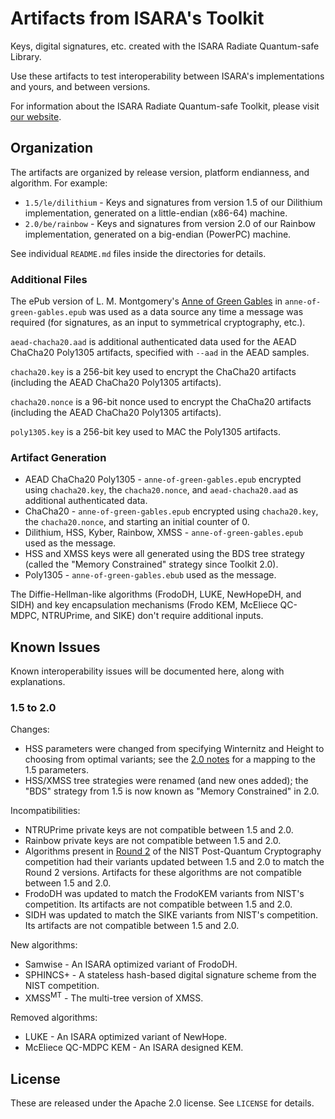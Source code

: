 # Artifacts from ISARA's Toolkit

Keys, digital signatures, etc. created with the ISARA Radiate Quantum-safe
Library.

Use these artifacts to test interoperability between ISARA's implementations
and yours, and between versions.

For information about the ISARA Radiate Quantum-safe Toolkit, please
visit [our website](https://www.isara.com/products/isara-radiate.html).

## Organization

The artifacts are organized by release version, platform endianness, and
algorithm. For example:

* `1.5/le/dilithium` - Keys and signatures from version 1.5 of our Dilithium
  implementation, generated on a little-endian (x86-64) machine.
* `2.0/be/rainbow` - Keys and signatures from version 2.0 of our Rainbow
  implementation, generated on a big-endian (PowerPC) machine.

See individual `README.md` files inside the directories for details.

### Additional Files

The ePub version of L. M. Montgomery's
[Anne of Green Gables](https://www.gutenberg.org/ebooks/45) in
`anne-of-green-gables.epub` was used as a data source any time a message
was required (for signatures, as an input to symmetrical cryptography, etc.).

`aead-chacha20.aad` is additional authenticated data used for the AEAD ChaCha20
Poly1305 artifacts, specified with `--aad` in the AEAD samples.

`chacha20.key` is a 256-bit key used to encrypt the ChaCha20 artifacts
(including the AEAD ChaCha20 Poly1305 artifacts).

`chacha20.nonce` is a 96-bit nonce used to encrypt the ChaCha20 artifacts
(including the AEAD ChaCha20 Poly1305 artifacts).

`poly1305.key` is a 256-bit key used to MAC the Poly1305 artifacts.

### Artifact Generation

* AEAD ChaCha20 Poly1305 - `anne-of-green-gables.epub` encrypted using
  `chacha20.key`, the `chacha20.nonce`, and `aead-chacha20.aad` as additional
  authenticated data.
* ChaCha20 - `anne-of-green-gables.epub` encrypted using `chacha20.key`, the
  `chacha20.nonce`, and starting an initial counter of 0.
* Dilithium, HSS, Kyber, Rainbow, XMSS - `anne-of-green-gables.epub` used as
  the message.
* HSS and XMSS keys were all generated using the BDS tree strategy (called the
  "Memory Constrained" strategy since Toolkit 2.0).
* Poly1305 - `anne-of-green-gables.ebub` used as the message.

The Diffie-Hellman-like algorithms (FrodoDH, LUKE, NewHopeDH, and SIDH) and key
encapsulation mechanisms (Frodo KEM, McEliece QC-MDPC, NTRUPrime, and SIKE)
don't require additional inputs.

## Known Issues

Known interoperability issues will be documented here, along with explanations.

### 1.5 to 2.0

Changes:

* HSS parameters were changed from specifying Winternitz and Height to choosing
  from optimal variants; see the [2.0 notes](2.0/README.md) for a mapping to
  the 1.5 parameters.
* HSS/XMSS tree strategies were renamed (and new ones added); the "BDS"
  strategy from 1.5 is now known as "Memory Constrained" in 2.0.

Incompatibilities:

* NTRUPrime private keys are not compatible between 1.5 and 2.0.
* Rainbow private keys are not compatible between 1.5 and 2.0.
* Algorithms present in
  [Round 2](https://csrc.nist.gov/projects/post-quantum-cryptography/round-2-submissions)
  of the NIST Post-Quantum Cryptography competition had their variants updated
  between 1.5 and 2.0 to match the Round 2 versions. Artifacts for these
  algorithms are not compatible between 1.5 and 2.0.
* FrodoDH was updated to match the FrodoKEM variants from NIST's competition.
  Its artifacts are not compatible between 1.5 and 2.0.
* SIDH was updated to match the SIKE variants from NIST's competition. Its
  artifacts are not compatible between 1.5 and 2.0.

New algorithms:

* Samwise - An ISARA optimized variant of FrodoDH.
* SPHINCS+ - A stateless hash-based digital signature scheme from the NIST
  competition.
* XMSS<sup>MT</sup> - The multi-tree version of XMSS.

Removed algorithms:

* LUKE - An ISARA optimized variant of NewHope.
* McEliece QC-MDPC KEM - An ISARA designed KEM.

## License

These are released under the Apache 2.0 license. See `LICENSE` for details.
